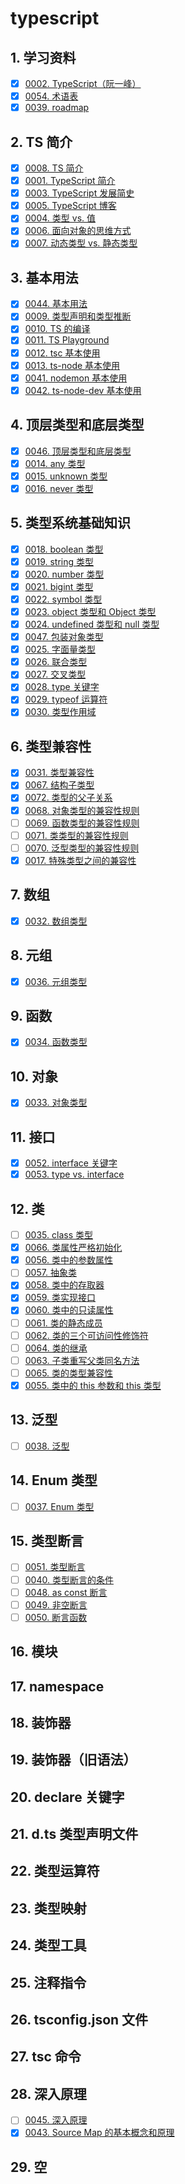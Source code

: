 # typescript


## 1. 学习资料

- [x] [0002. TypeScript（阮一峰）](https://tnotesjs.github.io/TNotes.typescript/notes/0002.%20TypeScript%EF%BC%88%E9%98%AE%E4%B8%80%E5%B3%B0%EF%BC%89/README)
- [x] [0054. 术语表](https://tnotesjs.github.io/TNotes.typescript/notes/0054.%20%E6%9C%AF%E8%AF%AD%E8%A1%A8/README)
- [x] [0039. roadmap](https://tnotesjs.github.io/TNotes.typescript/notes/0039.%20roadmap/README)

## 2. TS 简介

- [x] [0008. TS 简介](https://tnotesjs.github.io/TNotes.typescript/notes/0008.%20TS%20%E7%AE%80%E4%BB%8B/README)
- [x] [0001. TypeScript 简介](https://tnotesjs.github.io/TNotes.typescript/notes/0001.%20TypeScript%20%E7%AE%80%E4%BB%8B/README)
- [x] [0003. TypeScript 发展简史](https://tnotesjs.github.io/TNotes.typescript/notes/0003.%20TypeScript%20%E5%8F%91%E5%B1%95%E7%AE%80%E5%8F%B2/README)
- [x] [0005. TypeScript 博客](https://tnotesjs.github.io/TNotes.typescript/notes/0005.%20TypeScript%20%E5%8D%9A%E5%AE%A2/README)
- [x] [0004. 类型 vs. 值](https://tnotesjs.github.io/TNotes.typescript/notes/0004.%20%E7%B1%BB%E5%9E%8B%20vs.%20%E5%80%BC/README)
- [x] [0006. 面向对象的思维方式](https://tnotesjs.github.io/TNotes.typescript/notes/0006.%20%E9%9D%A2%E5%90%91%E5%AF%B9%E8%B1%A1%E7%9A%84%E6%80%9D%E7%BB%B4%E6%96%B9%E5%BC%8F/README)
- [x] [0007. 动态类型 vs. 静态类型](https://tnotesjs.github.io/TNotes.typescript/notes/0007.%20%E5%8A%A8%E6%80%81%E7%B1%BB%E5%9E%8B%20vs.%20%E9%9D%99%E6%80%81%E7%B1%BB%E5%9E%8B/README)

## 3. 基本用法

- [x] [0044. 基本用法](https://tnotesjs.github.io/TNotes.typescript/notes/0044.%20%E5%9F%BA%E6%9C%AC%E7%94%A8%E6%B3%95/README)
- [x] [0009. 类型声明和类型推断](https://tnotesjs.github.io/TNotes.typescript/notes/0009.%20%E7%B1%BB%E5%9E%8B%E5%A3%B0%E6%98%8E%E5%92%8C%E7%B1%BB%E5%9E%8B%E6%8E%A8%E6%96%AD/README)
- [x] [0010. TS 的编译](https://tnotesjs.github.io/TNotes.typescript/notes/0010.%20TS%20%E7%9A%84%E7%BC%96%E8%AF%91/README)
- [x] [0011. TS Playground](https://tnotesjs.github.io/TNotes.typescript/notes/0011.%20TS%20Playground/README)
- [x] [0012. tsc 基本使用](https://tnotesjs.github.io/TNotes.typescript/notes/0012.%20tsc%20%E5%9F%BA%E6%9C%AC%E4%BD%BF%E7%94%A8/README)
- [x] [0013. ts-node 基本使用](https://tnotesjs.github.io/TNotes.typescript/notes/0013.%20ts-node%20%E5%9F%BA%E6%9C%AC%E4%BD%BF%E7%94%A8/README)
- [x] [0041. nodemon 基本使用](https://tnotesjs.github.io/TNotes.typescript/notes/0041.%20nodemon%20%E5%9F%BA%E6%9C%AC%E4%BD%BF%E7%94%A8/README)
- [x] [0042. ts-node-dev 基本使用](https://tnotesjs.github.io/TNotes.typescript/notes/0042.%20ts-node-dev%20%E5%9F%BA%E6%9C%AC%E4%BD%BF%E7%94%A8/README)

## 4. 顶层类型和底层类型

- [x] [0046. 顶层类型和底层类型](https://tnotesjs.github.io/TNotes.typescript/notes/0046.%20%E9%A1%B6%E5%B1%82%E7%B1%BB%E5%9E%8B%E5%92%8C%E5%BA%95%E5%B1%82%E7%B1%BB%E5%9E%8B/README)
- [x] [0014. any 类型](https://tnotesjs.github.io/TNotes.typescript/notes/0014.%20any%20%E7%B1%BB%E5%9E%8B/README)
- [x] [0015. unknown 类型](https://tnotesjs.github.io/TNotes.typescript/notes/0015.%20unknown%20%E7%B1%BB%E5%9E%8B/README)
- [x] [0016. never 类型](https://tnotesjs.github.io/TNotes.typescript/notes/0016.%20never%20%E7%B1%BB%E5%9E%8B/README)

## 5. 类型系统基础知识

- [x] [0018. boolean 类型](https://tnotesjs.github.io/TNotes.typescript/notes/0018.%20boolean%20%E7%B1%BB%E5%9E%8B/README)
- [x] [0019. string 类型](https://tnotesjs.github.io/TNotes.typescript/notes/0019.%20string%20%E7%B1%BB%E5%9E%8B/README)
- [x] [0020. number 类型](https://tnotesjs.github.io/TNotes.typescript/notes/0020.%20number%20%E7%B1%BB%E5%9E%8B/README)
- [x] [0021. bigint 类型](https://tnotesjs.github.io/TNotes.typescript/notes/0021.%20bigint%20%E7%B1%BB%E5%9E%8B/README)
- [x] [0022. symbol 类型](https://tnotesjs.github.io/TNotes.typescript/notes/0022.%20symbol%20%E7%B1%BB%E5%9E%8B/README)
- [x] [0023. object 类型和 Object 类型](https://tnotesjs.github.io/TNotes.typescript/notes/0023.%20object%20%E7%B1%BB%E5%9E%8B%E5%92%8C%20Object%20%E7%B1%BB%E5%9E%8B/README)
- [x] [0024. undefined 类型和 null 类型](https://tnotesjs.github.io/TNotes.typescript/notes/0024.%20undefined%20%E7%B1%BB%E5%9E%8B%E5%92%8C%20null%20%E7%B1%BB%E5%9E%8B/README)
- [x] [0047. 包装对象类型](https://tnotesjs.github.io/TNotes.typescript/notes/0047.%20%E5%8C%85%E8%A3%85%E5%AF%B9%E8%B1%A1%E7%B1%BB%E5%9E%8B/README)
- [x] [0025. 字面量类型](https://tnotesjs.github.io/TNotes.typescript/notes/0025.%20%E5%AD%97%E9%9D%A2%E9%87%8F%E7%B1%BB%E5%9E%8B/README)
- [x] [0026. 联合类型](https://tnotesjs.github.io/TNotes.typescript/notes/0026.%20%E8%81%94%E5%90%88%E7%B1%BB%E5%9E%8B/README)
- [x] [0027. 交叉类型](https://tnotesjs.github.io/TNotes.typescript/notes/0027.%20%E4%BA%A4%E5%8F%89%E7%B1%BB%E5%9E%8B/README)
- [x] [0028. type 关键字](https://tnotesjs.github.io/TNotes.typescript/notes/0028.%20type%20%E5%85%B3%E9%94%AE%E5%AD%97/README)
- [x] [0029. typeof 运算符](https://tnotesjs.github.io/TNotes.typescript/notes/0029.%20typeof%20%E8%BF%90%E7%AE%97%E7%AC%A6/README)
- [x] [0030. 类型作用域](https://tnotesjs.github.io/TNotes.typescript/notes/0030.%20%E7%B1%BB%E5%9E%8B%E4%BD%9C%E7%94%A8%E5%9F%9F/README)

## 6. 类型兼容性

- [x] [0031. 类型兼容性](https://tnotesjs.github.io/TNotes.typescript/notes/0031.%20%E7%B1%BB%E5%9E%8B%E5%85%BC%E5%AE%B9%E6%80%A7/README)
- [x] [0067. 结构子类型](https://tnotesjs.github.io/TNotes.typescript/notes/0067.%20%E7%BB%93%E6%9E%84%E5%AD%90%E7%B1%BB%E5%9E%8B/README)
- [x] [0072. 类型的父子关系](https://tnotesjs.github.io/TNotes.typescript/notes/0072.%20%E7%B1%BB%E5%9E%8B%E7%9A%84%E7%88%B6%E5%AD%90%E5%85%B3%E7%B3%BB/README)
- [x] [0068. 对象类型的兼容性规则](https://tnotesjs.github.io/TNotes.typescript/notes/0068.%20%E5%AF%B9%E8%B1%A1%E7%B1%BB%E5%9E%8B%E7%9A%84%E5%85%BC%E5%AE%B9%E6%80%A7%E8%A7%84%E5%88%99/README)
- [ ] [0069. 函数类型的兼容性规则](https://tnotesjs.github.io/TNotes.typescript/notes/0069.%20%E5%87%BD%E6%95%B0%E7%B1%BB%E5%9E%8B%E7%9A%84%E5%85%BC%E5%AE%B9%E6%80%A7%E8%A7%84%E5%88%99/README)
- [ ] [0071. 类类型的兼容性规则](https://tnotesjs.github.io/TNotes.typescript/notes/0071.%20%E7%B1%BB%E7%B1%BB%E5%9E%8B%E7%9A%84%E5%85%BC%E5%AE%B9%E6%80%A7%E8%A7%84%E5%88%99/README)
- [ ] [0070. 泛型类型的兼容性规则](https://tnotesjs.github.io/TNotes.typescript/notes/0070.%20%E6%B3%9B%E5%9E%8B%E7%B1%BB%E5%9E%8B%E7%9A%84%E5%85%BC%E5%AE%B9%E6%80%A7%E8%A7%84%E5%88%99/README)
- [x] [0017. 特殊类型之间的兼容性](https://tnotesjs.github.io/TNotes.typescript/notes/0017.%20%E7%89%B9%E6%AE%8A%E7%B1%BB%E5%9E%8B%E4%B9%8B%E9%97%B4%E7%9A%84%E5%85%BC%E5%AE%B9%E6%80%A7/README)

## 7. 数组

- [x] [0032. 数组类型](https://tnotesjs.github.io/TNotes.typescript/notes/0032.%20%E6%95%B0%E7%BB%84%E7%B1%BB%E5%9E%8B/README)

## 8. 元组

- [x] [0036. 元组类型](https://tnotesjs.github.io/TNotes.typescript/notes/0036.%20%E5%85%83%E7%BB%84%E7%B1%BB%E5%9E%8B/README)

## 9. 函数

- [x] [0034. 函数类型](https://tnotesjs.github.io/TNotes.typescript/notes/0034.%20%E5%87%BD%E6%95%B0%E7%B1%BB%E5%9E%8B/README)

## 10. 对象

- [x] [0033. 对象类型](https://tnotesjs.github.io/TNotes.typescript/notes/0033.%20%E5%AF%B9%E8%B1%A1%E7%B1%BB%E5%9E%8B/README)

## 11. 接口

- [x] [0052. interface 关键字](https://tnotesjs.github.io/TNotes.typescript/notes/0052.%20interface%20%E5%85%B3%E9%94%AE%E5%AD%97/README)
- [x] [0053. type vs. interface](https://tnotesjs.github.io/TNotes.typescript/notes/0053.%20type%20vs.%20interface/README)

## 12. 类

- [ ] [0035. class 类型](https://tnotesjs.github.io/TNotes.typescript/notes/0035.%20class%20%E7%B1%BB%E5%9E%8B/README)
- [x] [0066. 类属性严格初始化](https://tnotesjs.github.io/TNotes.typescript/notes/0066.%20%E7%B1%BB%E5%B1%9E%E6%80%A7%E4%B8%A5%E6%A0%BC%E5%88%9D%E5%A7%8B%E5%8C%96/README)
- [x] [0056. 类中的参数属性](https://tnotesjs.github.io/TNotes.typescript/notes/0056.%20%E7%B1%BB%E4%B8%AD%E7%9A%84%E5%8F%82%E6%95%B0%E5%B1%9E%E6%80%A7/README)
- [ ] [0057. 抽象类](https://tnotesjs.github.io/TNotes.typescript/notes/0057.%20%E6%8A%BD%E8%B1%A1%E7%B1%BB/README)
- [x] [0058. 类中的存取器](https://tnotesjs.github.io/TNotes.typescript/notes/0058.%20%E7%B1%BB%E4%B8%AD%E7%9A%84%E5%AD%98%E5%8F%96%E5%99%A8/README)
- [x] [0059. 类实现接口](https://tnotesjs.github.io/TNotes.typescript/notes/0059.%20%E7%B1%BB%E5%AE%9E%E7%8E%B0%E6%8E%A5%E5%8F%A3/README)
- [x] [0060. 类中的只读属性](https://tnotesjs.github.io/TNotes.typescript/notes/0060.%20%E7%B1%BB%E4%B8%AD%E7%9A%84%E5%8F%AA%E8%AF%BB%E5%B1%9E%E6%80%A7/README)
- [ ] [0061. 类的静态成员](https://tnotesjs.github.io/TNotes.typescript/notes/0061.%20%E7%B1%BB%E7%9A%84%E9%9D%99%E6%80%81%E6%88%90%E5%91%98/README)
- [ ] [0062. 类的三个可访问性修饰符](https://tnotesjs.github.io/TNotes.typescript/notes/0062.%20%E7%B1%BB%E7%9A%84%E4%B8%89%E4%B8%AA%E5%8F%AF%E8%AE%BF%E9%97%AE%E6%80%A7%E4%BF%AE%E9%A5%B0%E7%AC%A6/README)
- [ ] [0064. 类的继承](https://tnotesjs.github.io/TNotes.typescript/notes/0064.%20%E7%B1%BB%E7%9A%84%E7%BB%A7%E6%89%BF/README)
- [ ] [0063. 子类重写父类同名方法](https://tnotesjs.github.io/TNotes.typescript/notes/0063.%20%E5%AD%90%E7%B1%BB%E9%87%8D%E5%86%99%E7%88%B6%E7%B1%BB%E5%90%8C%E5%90%8D%E6%96%B9%E6%B3%95/README)
- [ ] [0065. 类的类型兼容性](https://tnotesjs.github.io/TNotes.typescript/notes/0065.%20%E7%B1%BB%E7%9A%84%E7%B1%BB%E5%9E%8B%E5%85%BC%E5%AE%B9%E6%80%A7/README)
- [x] [0055. 类中的 this 参数和 this 类型](https://tnotesjs.github.io/TNotes.typescript/notes/0055.%20%E7%B1%BB%E4%B8%AD%E7%9A%84%20this%20%E5%8F%82%E6%95%B0%E5%92%8C%20this%20%E7%B1%BB%E5%9E%8B/README)

## 13. 泛型

- [ ] [0038. 泛型](https://tnotesjs.github.io/TNotes.typescript/notes/0038.%20%E6%B3%9B%E5%9E%8B/README)

## 14. Enum 类型

- [ ] [0037. Enum 类型](https://tnotesjs.github.io/TNotes.typescript/notes/0037.%20Enum%20%E7%B1%BB%E5%9E%8B/README)

## 15. 类型断言

- [ ] [0051. 类型断言](https://tnotesjs.github.io/TNotes.typescript/notes/0051.%20%E7%B1%BB%E5%9E%8B%E6%96%AD%E8%A8%80/README)
- [ ] [0040. 类型断言的条件](https://tnotesjs.github.io/TNotes.typescript/notes/0040.%20%E7%B1%BB%E5%9E%8B%E6%96%AD%E8%A8%80%E7%9A%84%E6%9D%A1%E4%BB%B6/README)
- [ ] [0048. as const 断言](https://tnotesjs.github.io/TNotes.typescript/notes/0048.%20as%20const%20%E6%96%AD%E8%A8%80/README)
- [ ] [0049. 非空断言](https://tnotesjs.github.io/TNotes.typescript/notes/0049.%20%E9%9D%9E%E7%A9%BA%E6%96%AD%E8%A8%80/README)
- [ ] [0050. 断言函数](https://tnotesjs.github.io/TNotes.typescript/notes/0050.%20%E6%96%AD%E8%A8%80%E5%87%BD%E6%95%B0/README)

## 16. 模块

## 17. namespace

## 18. 装饰器

## 19. 装饰器（旧语法）

## 20. declare 关键字

## 21. d.ts 类型声明文件

## 22. 类型运算符

## 23. 类型映射

## 24. 类型工具

## 25. 注释指令

## 26. tsconfig.json 文件

## 27. tsc 命令

## 28. 深入原理

- [ ] [0045. 深入原理](https://tnotesjs.github.io/TNotes.typescript/notes/0045.%20%E6%B7%B1%E5%85%A5%E5%8E%9F%E7%90%86/README)
- [x] [0043. Source Map 的基本概念和原理](https://tnotesjs.github.io/TNotes.typescript/notes/0043.%20Source%20Map%20%E7%9A%84%E5%9F%BA%E6%9C%AC%E6%A6%82%E5%BF%B5%E5%92%8C%E5%8E%9F%E7%90%86/README)

## 29. 空
